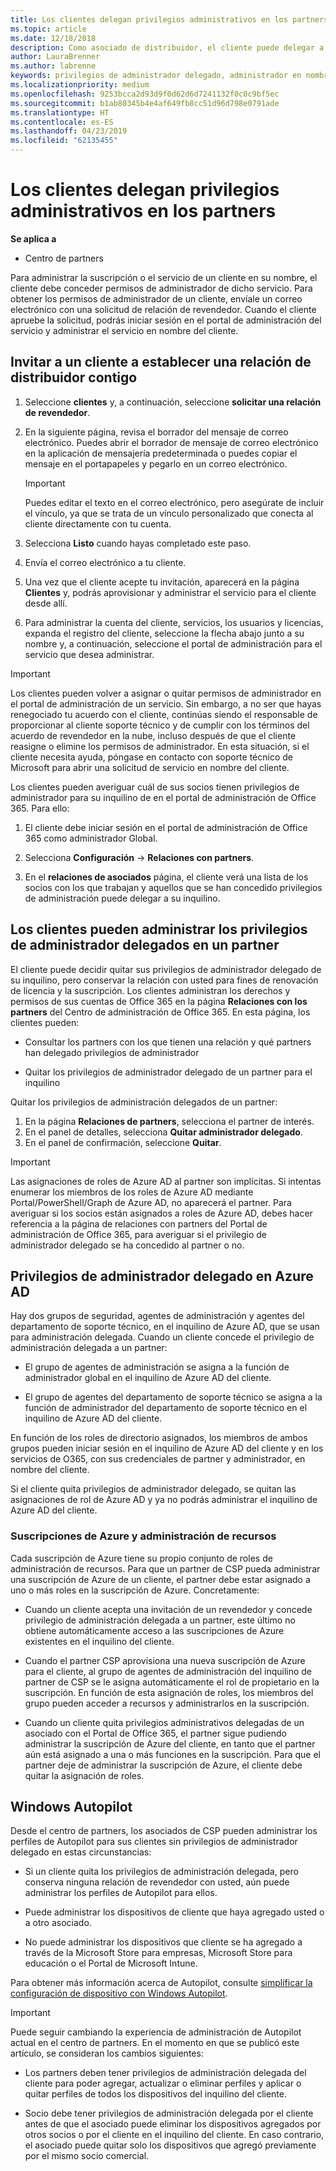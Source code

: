 ```yaml
---
title: Los clientes delegan privilegios administrativos en los partners | Centro de partners
ms.topic: article
ms.date: 12/18/2018
description: Como asociado de distribuidor, el cliente puede delegar a su administrador. También pueden quitar privilegios.
author: LauraBrenner
ms.author: labrenne
keywords: privilegios de administrador delegado, administrador en nombre de, quitar privilegios, DAP, AOBO
ms.localizationpriority: medium
ms.openlocfilehash: 9253bcca2d93d9f0d62d6d7241132f0c0c9bf5ec
ms.sourcegitcommit: b1ab80345b4e4af649fb8cc51d96d798e0791ade
ms.translationtype: HT
ms.contentlocale: es-ES
ms.lasthandoff: 04/23/2019
ms.locfileid: "62135455"
---
```

# <a name="customers-delegate-administration-privileges-to-partners"></a>Los clientes delegan privilegios administrativos en los partners

**Se aplica a**

-  Centro de partners

Para administrar la suscripción o el servicio de un cliente en su nombre, el cliente debe conceder permisos de administrador de dicho servicio. Para obtener los permisos de administrador de un cliente, envíale un correo electrónico con una solicitud de relación de revendedor. Cuando el cliente apruebe la solicitud, podrás iniciar sesión en el portal de administración del servicio y administrar el servicio en nombre del cliente. 

## <a name="invite-a-customer-to-establish-a-reseller-relationship-with-you"></a>Invitar a un cliente a establecer una relación de distribuidor contigo

1.  Seleccione **clientes** y, a continuación, seleccione **solicitar una relación de revendedor**.

2.  En la siguiente página, revisa el borrador del mensaje de correo electrónico. Puedes abrir el borrador de mensaje de correo electrónico en la aplicación de mensajería predeterminada o puedes copiar el mensaje en el portapapeles y pegarlo en un correo electrónico. 

    >[!IMPORTANT]
    >Puedes editar el texto en el correo electrónico, pero asegúrate de incluir el vínculo, ya que se trata de un vínculo personalizado que conecta al cliente directamente con tu cuenta. 
    
3.  Selecciona **Listo** cuando hayas completado este paso.

4.  Envía el correo electrónico a tu cliente.

5.  Una vez que el cliente acepte tu invitación, aparecerá en la página **Clientes** y, podrás aprovisionar y administrar el servicio para el cliente desde allí.

6.  Para administrar la cuenta del cliente, servicios, los usuarios y licencias, expanda el registro del cliente, seleccione la flecha abajo junto a su nombre y, a continuación, seleccione el portal de administración para el servicio que desea administrar.

>[!IMPORTANT]  
>Los clientes pueden volver a asignar o quitar permisos de administrador en el portal de administración de un servicio. Sin embargo, a no ser que hayas renegociado tu acuerdo con el cliente, continúas siendo el responsable de proporcionar al cliente soporte técnico y de cumplir con los términos del acuerdo de revendedor en la nube, incluso después de que el cliente reasigne o elimine los permisos de administrador. En esta situación, si el cliente necesita ayuda, póngase en contacto con soporte técnico de Microsoft para abrir una solicitud de servicio en nombre del cliente.

Los clientes pueden averiguar cuál de sus socios tienen privilegios de administrador para su inquilino de en el portal de administración de Office 365. Para ello:

1. El cliente debe iniciar sesión en el portal de administración de Office 365 como administrador Global.

2. Selecciona **Configuración** → **Relaciones con partners**.

3. En el **relaciones de asociados** página, el cliente verá una lista de los socios con los que trabajan y aquellos que se han concedido privilegios de administración puede delegar a su inquilino.

## <a name="customers-can-manage-a-partners-delegated-admin-privileges"></a>Los clientes pueden administrar los privilegios de administrador delegados en un partner 

El cliente puede decidir quitar sus privilegios de administrador delegado de su inquilino, pero conservar la relación con usted para fines de renovación de licencia y la suscripción. Los clientes administran los derechos y permisos de sus cuentas de Office 365 en la página **Relaciones con los partners** del Centro de administración de Office 365. En esta página, los clientes pueden:

- Consultar los partners con los que tienen una relación y qué partners han delegado privilegios de administrador

- Quitar los privilegios de administrador delegado de un partner para el inquilino

Quitar los privilegios de administración delegados de un partner:

1. En la página **Relaciones de partners**, selecciona el partner de interés.
2. En el panel de detalles, selecciona **Quitar administrador delegado**.
3. En el panel de confirmación, seleccione **Quitar**.

>[!IMPORTANT]  
>Las asignaciones de roles de Azure AD al partner son implícitas. Si intentas enumerar los miembros de los roles de Azure AD mediante Portal/PowerShell/Graph de Azure AD, no aparecerá el partner. Para averiguar si los socios están asignados a roles de Azure AD, debes hacer referencia a la página de relaciones con partners del Portal de administración de Office 365, para averiguar si el privilegio de administrador delegado se ha concedido al partner o no.

## <a name="delegated-admin-privileges-in-azure-ad"></a>Privilegios de administrador delegado en Azure AD 

Hay dos grupos de seguridad, agentes de administración y agentes del departamento de soporte técnico, en el inquilino de Azure AD, que se usan para administración delegada. Cuando un cliente concede el privilegio de administración delegada a un partner:

- El grupo de agentes de administración se asigna a la función de administrador global en el inquilino de Azure AD del cliente.

- El grupo de agentes del departamento de soporte técnico se asigna a la función de administrador del departamento de soporte técnico en el inquilino de Azure AD del cliente.

En función de los roles de directorio asignados, los miembros de ambos grupos pueden iniciar sesión en el inquilino de Azure AD del cliente y en los servicios de O365, con sus credenciales de partner y administrador, en nombre del cliente.

Si el cliente quita privilegios de administrador delegado, se quitan las asignaciones de rol de Azure AD y ya no podrás administrar el inquilino de Azure AD del cliente.

### <a name="azure-subscriptions-and-resource-management"></a>Suscripciones de Azure y administración de recursos

Cada suscripción de Azure tiene su propio conjunto de roles de administración de recursos. Para que un partner de CSP pueda administrar una suscripción de Azure de un cliente, el partner debe estar asignado a uno o más roles en la suscripción de Azure. Concretamente:

- Cuando un cliente acepta una invitación de un revendedor y concede privilegio de administración delegada a un partner, este último no obtiene automáticamente acceso a las suscripciones de Azure existentes en el inquilino del cliente.

- Cuando el partner CSP aprovisiona una nueva suscripción de Azure para el cliente, al grupo de agentes de administración del inquilino de partner de CSP se le asigna automáticamente el rol de propietario en la suscripción. En función de esta asignación de roles, los miembros del grupo pueden acceder a recursos y administrarlos en la suscripción.

- Cuando un cliente quita privilegios administrativos delegadas de un asociado con el Portal de Office 365, el partner sigue pudiendo administrar la suscripción de Azure del cliente, en tanto que el partner aún está asignado a una o más funciones en la suscripción. Para que el partner deje de administrar la suscripción de Azure, el cliente debe quitar la asignación de roles.

## <a name="windows-autopilot"></a>Windows Autopilot

<!--Maggie, 12/5/18 - Removed table showing what different CSP partner types can and can't do because all partner types are now in parity. As per Bhavya Chopra in bug 19841770.-->

Desde el centro de partners, los asociados de CSP pueden administrar los perfiles de Autopilot para sus clientes sin privilegios de administrador delegado en estas circunstancias: 

- Si un cliente quita los privilegios de administración delegada, pero conserva ninguna relación de revendedor con usted, aún puede administrar los perfiles de Autopilot para ellos.

- Puede administrar los dispositivos de cliente que haya agregado usted o a otro asociado. 

- No puede administrar los dispositivos que cliente se ha agregado a través de la Microsoft Store para empresas, Microsoft Store para educación o el Portal de Microsoft Intune.

Para obtener más información acerca de Autopilot, consulte [simplificar la configuración de dispositivo con Windows Autopilot](https://docs.microsoft.com/partner-center/autopilot).

>[!IMPORTANT]  
>Puede seguir cambiando la experiencia de administración de Autopilot actual en el centro de partners. En el momento en que se publicó este artículo, se consideran los cambios siguientes:

- Los partners deben tener privilegios de administración delegada del cliente para poder agregar, actualizar o eliminar perfiles y aplicar o quitar perfiles de todos los dispositivos del inquilino del cliente.

- Socio debe tener privilegios de administración delegada por el cliente antes de que el asociado puede eliminar los dispositivos agregados por otros socios o por el cliente en el inquilino del cliente. En caso contrario, el asociado puede quitar solo los dispositivos que agregó previamente por el mismo socio comercial.
